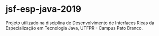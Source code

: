 # jsf-esp-java-2019
Projeto utilizado na disciplina de Desenvolvimento de Interfaces Ricas da Especialização em Tecnologia Java, UTFPR - Campus Pato Branco.
